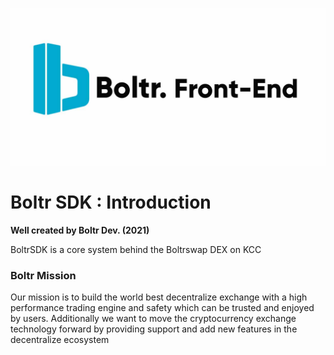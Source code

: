 ![BoltrSDK](https://github.com/boltrswap/Boltr-Frontend/blob/main/frontend2.jpg) 



Boltr SDK : Introduction
=====================================

**Well created by Boltr Dev. (2021)**


BoltrSDK is a core system behind the Boltrswap DEX on KCC


### Boltr Mission

Our mission is to build the world best decentralize exchange with a high performance trading engine and safety which can be trusted and enjoyed by users. Additionally we want to move the cryptocurrency exchange technology forward by providing support and add new features in the decentralize ecosystem

